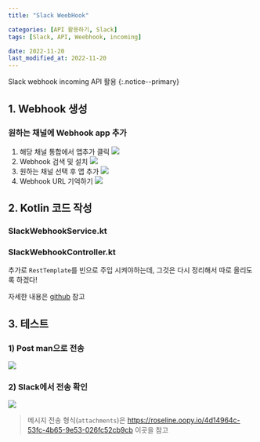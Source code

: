 ```yaml
---
title: "Slack WeebHook"

categories: [API 활용하기, Slack]
tags: [Slack, API, Weebhook, incoming]

date: 2022-11-20
last_modified_at: 2022-11-20
---
```


Slack webhook incoming API 활용
{:.notice--primary}

## 1. Webhook 생성
### 원하는 채널에 Webhook app 추가
1. 해당 채널 통합에서 앱추가 클릭
![](https://velog.velcdn.com/images/pc_jin/post/22fdd294-ce6c-4cd7-bf4d-fab28b181346/image.png)
2. Webhook 검색 및 설치
![](https://velog.velcdn.com/images/pc_jin/post/1eb3dfa9-ec7d-4f66-b118-ac6a18f94a07/image.png)
3. 원하는 채널 선택 후 앱 추가
![](https://velog.velcdn.com/images/pc_jin/post/3d5be1a1-7033-4f56-8b46-ecb0b81a155d/image.png)
4. Webhook URL 기억하기
![](https://velog.velcdn.com/images/pc_jin/post/3f333bdb-2217-4557-bca2-c5ef8df2ed48/image.png)




## 2. Kotlin 코드 작성
### SlackWebhookService.kt
<script src="https://gist.github.com/devpcjin/a6739da8cf373d53743faa2a143c8c0f.js"></script>

### SlackWebhookController.kt
<script src="https://gist.github.com/devpcjin/4ce6428e850aa52559ab7f3bf1d5c86e.js"></script>

추가로 `RestTemplate`를 빈으로 주입 시켜야하는데, 그것은 다시 정리해서 따로 올리도록 하겠다!

자세한 내용은 [github](https://github.com/devpcjin/SlackApi_webhook) 참고

## 3. 테스트
### 1) Post man으로 전송
![](https://velog.velcdn.com/images/pc_jin/post/e47e823c-096e-4345-8bbe-d7a8db016d41/image.png)

### 2) Slack에서 전송 확인
![](https://velog.velcdn.com/images/pc_jin/post/17fa4288-7e1d-4aab-9da8-6d1d98a265a6/image.png)

> 메시지 전송 형식(`attachments`)은 
https://roseline.oopy.io/4d14964c-53fc-4b65-9e53-026fc52cb9cb
이곳을 참고
